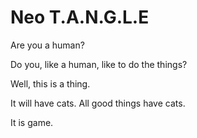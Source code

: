 # Neo T.A.N.G.L.E

Are you a human?

Do you, like a human, like to do the things?

Well, this is a thing.

It will have cats. All good things have cats.

It is game.
